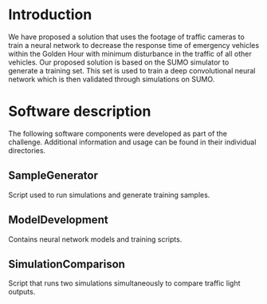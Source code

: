 # Introduction
We have proposed a solution that uses the footage of traffic cameras to train a neural network to decrease the response time of emergency vehicles within the Golden Hour with minimum disturbance in the traffic of all other vehicles. Our proposed solution is based on the SUMO simulator to generate a training set. This set is used to train a deep convolutional neural network which is then validated through simulations on SUMO.
# Software description
The following software components were developed as part of the challenge. Additional information and usage can be found in their individual directories.
## SampleGenerator
Script used to run simulations and generate training samples.
## ModelDevelopment
Contains neural network models and training scripts.
## SimulationComparison
Script that runs two simulations simultaneously to compare traffic light outputs.
